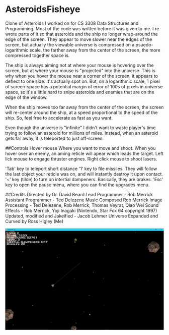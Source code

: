 # AsteroidsFisheye

Clone of Asteroids I worked on for CS 3308 Data Structures and Programming. Most of the code was written before it was given to me. 
I re-wrote parts of it so that asteroids and the ship no longer wrap-around the edge of the screen. They appear to move slower near the edges of the screen, but actually the viewable universe is compressed on a psuedo-logarithmic scale. the farther away from the center of the screen, the more compressed together space is.  

The ship is always aiming not at where your mouse is hovering over the screen, but at where your mouse is "projected" into the universe. This is why when you hover the mouse near a corner of the screen, it appears to deflect to one side.  It's actually spot on. But, on a logarithmic scale, 1 pixel of screen-space has a potential margin of error of 100s of pixels in universe space, so it's a little hard to snipe asteroids and enemies that are on the edge of the window. 

When the ship moves too far away from the center of the screen, the screen will re-center around the ship, at a speed proportional to the speed of the ship. So, feel free to accelerate as fast as you want.

Even though the universe is "infinite" I didn't want to waste player's time trying to follow an asteroid for millions of miles. Instead, when an asteroid gets far away, it is teleported to just off-screen. 

##Controls 
Hover mouse Where you want to move and shoot. When you hover over an enemy, an aming reticle will apear which leads the target. 
Left lick mouse to engage thruster engines. 
Right click mouse to shoot lasers. 

'Tab' key to teleport short distance
'1' key to file missiles. They will follow the last object your reticle was on, and will instantly destroy it upon contact. 
'~' key (tilde) to turn on intertial dampeners. Basically, they are brakes. 
'Esc' key to open the pause menu, where you can find the upgrades menu. 

##Credits
Directed by Dr. David Beard
Lead Programmer - Rob Merrick
Assistant Programmer - Ted Delezene
Music Composed Rob Merrick
Image Processing - Ted Delezene, Rob Merrick, Thomas Veyrat, Qiao Wei
Sound Effects - Rob Merrick, Yoji Inagaki (Nintendo, Star Fox 64 copyright 1997)
Updated, modified and Jakeified - Jacob Lehmer
Universe Expanded and Curved by Ross Higley (Me)

![alt text](https://github.com/Deedsogado/AsteroidsFisheye/blob/master/Project7a.png "Screen shot of playing the game")
